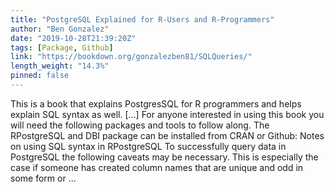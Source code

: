 ```yaml
---
title: "PostgreSQL Explained for R-Users and R-Programmers"
author: "Ben Gonzalez"
date: "2019-10-28T21:39:20Z"
tags: [Package, Github]
link: "https://bookdown.org/gonzalezben81/SQLQueries/"
length_weight: "14.3%"
pinned: false
---
```


This is a book that explains PostgresSQL for R programmers and helps explain SQL syntax as well. [...] For anyone interested in using this book you will need the following packages and tools to follow along. The RPostgreSQL and DBI package can be installed from CRAN or Github: Notes on using SQL syntax in RPostgreSQL To successfully query data in PostgreSQL the following caveats may be necessary. This is especially the case if someone has created column names that are unique and odd in some form or ...
